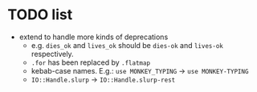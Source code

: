 # TODO list

 - extend to handle more kinds of deprecations
   - e.g. `dies_ok` and `lives_ok` should be `dies-ok` and `lives-ok`
     respectively.
   - `.for` has been replaced by `.flatmap`
   - kebab-case names.  E.g.: `use MONKEY_TYPING` -> `use MONKEY-TYPING`
   - `IO::Handle.slurp` -> `IO::Handle.slurp-rest`
